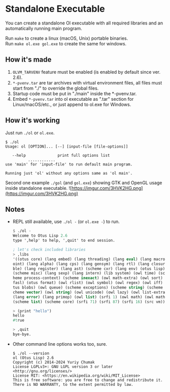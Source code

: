 Standalone Executable
=====================

You can create a standalone Ol executable with all required libraries and an automatically running main program.

Run `make` to create a linux (macOS, Unix) portable binaries.  
Run `make ol.exe gol.exe` to create the same for windows.

How it's made
-------------
1. `OLVM_TARVENV` feature must be enabled (is enabled by default since ver. 2.6).
1. `*-pvenv.tar` are tar archives with virtual environment files,
   all files must start from "./" to override the global files.
1. Startup code must be put in "./main" inside the *-pvenv.tar.
1. Embed `*-pvenv.tar` into ol executable as ".tar" section for Linux/macOS/etc.,
   or just append to ol.exe for Windows.

How it's working
----------------

Just run `./ol` or `ol.exe`.  
```
$ ./ol
Usage: ol [OPTION]... [--] [input-file [file-options]]

   --help              print full options list
          ............
use 'main' for 'input-file' to run default main program.

Running just 'ol' without any options same as 'ol main'.
```

Second one example `./gol` (and `gol.exe`) showing GTK and OpenGL usage inside standalone executable.
![https://imgur.com/3HVK2HG.png](https://imgur.com/3HVK2HG.png)

Notes
-----

* REPL still available, use `./ol -` (or `ol.exe -`) to run.
  ```scheme
  $ ./ol -
  Welcome to Otus Lisp 2.6
  type ',help' to help, ',quit' to end session.

  ; let's check included libraries
  > ,libs
  '((otus core) (lang embed) (lang threading) (lang eval) (lang macro) (lang fixedp
  oint) (lang alpha) (lang cps) (lang gensym) (lang rtl) (lang closure) (lang assem
  ble) (lang register) (lang ast) (scheme cxr) (lang env) (otus lisp) (scheme read)
  (scheme misc) (lang sexp) (lang intern) (lib system) (owl time) (scheme base) (sc
  heme process-context) (scheme inexact) (owl math-extra) (owl sort) (owl io) (otus
  fasl) (otus format) (owl rlist) (owl symbol) (owl regex) (owl iff) (owl parse) (o
  tus blobs) (owl queue) (scheme exceptions) (scheme string) (scheme bytevector) (s
  cheme vector) (owl string) (owl unicode) (owl lazy) (owl list-extra) (otus async)
  (lang error) (lang primop) (owl list) (srfi 1) (owl math) (owl math fp) (owl ff) 
  (scheme list) (scheme core) (srfi 71) (srfi 87) (srfi 16) (src vm))

  > (print "hello")
  hello
  #true
  
  > ,quit
  bye-bye.
  ```

* Other command line options works too, sure.
  ```
  $ ./ol --version
  ol (Otus Lisp) 2.6
  Copyright (c) 2014-2024 Yuriy Chumak
  License LGPLv3+: GNU LGPL version 3 or later <http://gnu.org/licenses/>
  License MIT: <https://en.wikipedia.org/wiki/MIT_License>
  This is free software: you are free to change and redistribute it.
  There is NO WARRANTY, to the extent permitted by law.
  ```
